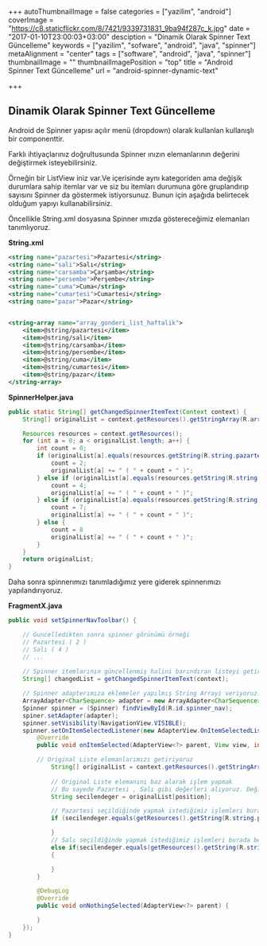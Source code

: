 +++
autoThumbnailImage = false
categories = ["yazilim", "android"]
coverImage = "https://c8.staticflickr.com/8/7421/9339731831_9ba94f287c_k.jpg"
date = "2017-01-10T23:00:03+03:00"
desciption = "Dinamik Olarak Spinner Text Güncelleme"
keywords = ["yazilim", "sofware", "android", "java", "spinner"]
metaAlignment = "center"
tags = ["software", "android", "java", "spinner"]
thumbnailImage = ""
thumbnailImagePosition = "top"
title = "Android Spinner Text Güncelleme"
url = "android-spinner-dynamic-text"

+++


## Dinamik Olarak Spinner Text Güncelleme

Android de Spinner yapısı açılır menü (dropdown) olarak kullanlan kullanışlı bir componenttir.

Farklı ihtiyaçlarınız doğrultusunda Spinner ınızın elemanlarının değerini değiştirmek isteyebilirsiniz.

Örneğin bir ListView iniz var.Ve içerisinde aynı kategoriden ama değişik durumlara sahip itemlar var ve siz bu itemları durumuna göre gruplandırıp sayısını Spinner da göstermek istiyorsunuz. Bunun için aşağıda belirtecek olduğum yapıyı kullanabilirsiniz.

 

Öncellikle String.xml dosyasına Spinner ımızda göstereceğimiz elemanları tanımlıyoruz.

**String.xml**

```xml
<string name="pazartesi">Pazartesi</string>
<string name="sali">Salı</string>
<string name="carsamba">Çarşamba</string>
<string name="persembe">Perşembe</string>
<string name="cuma">Cuma</string>
<string name="cumartesi">Cumartesi</string>
<string name="pazar">Pazar</string>


<string-array name="array_gonderi_list_haftalik">
    <item>@string/pazartesi</item>
    <item>@string/sali</item>
    <item>@string/carsamba</item>
    <item>@string/persembe</item>
    <item>@string/cuma</item>
    <item>@string/cumartesi</item>
    <item>@string/pazar</item>
</string-array>
``` 

**SpinnerHelper.java**

```java
public static String[] getChangedSpinnerItemText(Context context) {
    String[] originalList = context.getResources().getStringArray(R.array.array_gonderi_list_haftalik);

    Resources resources = context.getResources();
    for (int a = 0; a < originalList.length; a++) {
        int count = 0;
        if (originalList[a].equals(resources.getString(R.string.pazartesi))) {
            count = 2;
            originalList[a] += " ( " + count + " )";
        } else if (originalList[a].equals(resources.getString(R.string.sali))) {
            count = 4;
            originalList[a] += " ( " + count + " )";
        } else if (originalList[a].equals(resources.getString(R.string.carsamba))) {
            count = 7;
            originalList[a] += " ( " + count + " )";
        } else {
            count = 8
            originalList[a] += " ( " + count + " )";
        }
    }
    return originalList;
}
```

Daha sonra spinnerımızı tanımladığımız yere giderek spinnerımızı yapılandırıyoruz.

**FragmentX.java**

```java
public void setSpinnerNavToolbar() {

    // Guncelledikten sonra spinner görünümü örneği
    // Pazartesi ( 2 )
    // Salı ( 4 )
    // ... 
    
    // Spinner itemlarının güncellenmiş halini barındıran listeyi getiriyoruz.
    String[] changedList = getChangedSpinnerItemText(context);

    // Spinner adapterımıza eklemeler yapılmış String Arrayi veriyoruz.
    ArrayAdapter<CharSequence> adapter = new ArrayAdapter<CharSequence>(mContext, R.layout.spinner_nav_item_layout,changedList);
    Spinner spinner = (Spinner) findViewById(R.id.spinner_nav);
    spiner.setAdapter(adapter);
    spinner.setVisibility(NavigationView.VISIBLE);
    spinner.setOnItemSelectedListener(new AdapterView.OnItemSelectedListener() {
        @Override
        public void onItemSelected(AdapterView<?> parent, View view, int position, long id) {

        // Original Liste elemanlarımızı getiriyoruz 
            String[] originalList = context.getResources().getStringArray(R.array.array_gonderi_list_haftalik);
            
            // Original Liste elemanını baz alarak işlem yapmak 
            // Bu sayede Pazartesi , Salı gibi değerleri alıyoruz. Değiştirilmiş (güncellenmiş) değerleri sadece görünüm için kullanıyoruz.
            String secilendeger = originalList[position];

            // Pazartesi seçildiğinde yapmak istediğimiz işlemleri burada belirtebiliriz.
            if (secilendeger.equals(getResources().getString(R.string.pazartesi))) {

            } 
            // Salı seçildiğinde yapmak istediğimiz işlemleri burada belirtebiliriz.
            else if(secilendeger.equals(getResources().getString(R.string.pazartesi)))
            {

            }
        }

        @DebugLog
        @Override
        public void onNothingSelected(AdapterView<?> parent) {

        }
    });
}
```
 



